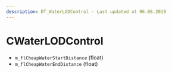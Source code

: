 ```yaml
---
description: DT_WaterLODControl - Last updated at 06.08.2019
---
```


# CWaterLODControl


* `m_flCheapWaterStartDistance` (float)
* `m_flCheapWaterEndDistance` (float)